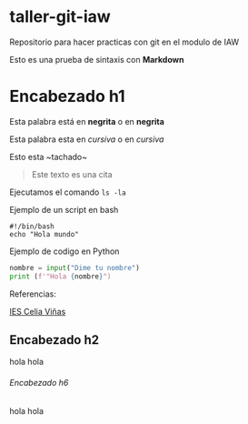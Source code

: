 # taller-git-iaw
Repositorio para hacer practicas con git en el modulo de IAW

Esto es una prueba de sintaxis con **Markdown**

# Encabezado h1
Esta palabra está en **negrita** o en __negrita__

Esta palabra esta en *cursiva* o en _cursiva_

Esto esta ~tachado~

> Este texto es una cita

Ejecutamos el comando `ls -la`

Ejemplo de un script en bash

```
#!/bin/bash
echo "Hola mundo"
```

Ejemplo de codigo en Python

```python
nombre = input("Dime tu nombre")
print (f'"Hola {nombre}")
```

Referencias:

[IES Celia Viñas](https://iescelia.org/web/)

## Encabezado h2
hola hola

###### Encabezado h6
hola hola

